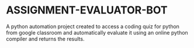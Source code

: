 # ASSIGNMENT-EVALUATOR-BOT

A python automation project created to access a coding quiz for python from google classroom and automatically evaluate it using an online python compiler and returns the results.




